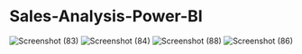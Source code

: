 # Sales-Analysis-Power-BI
![Screenshot (83)](https://github.com/user-attachments/assets/54a51244-c639-4939-8dfd-d053c497746c)
![Screenshot (84)](https://github.com/user-attachments/assets/edd53c8d-095a-4584-80db-fdd37c40a617)
![Screenshot (88)](https://github.com/user-attachments/assets/d00b2f65-8959-4ada-9aea-bec61ca76f62)
![Screenshot (86)](https://github.com/user-attachments/assets/81d214ab-9e8c-46cf-b400-285e64016200)


